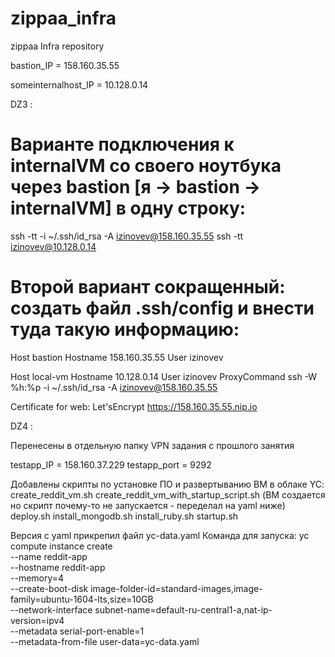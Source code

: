 # zippaa_infra
zippaa Infra repository

bastion_IP = 158.160.35.55

someinternalhost_IP = 10.128.0.14


DZ3 :
# Варианте подключения к internalVM со своего ноутбука через bastion [я -> bastion -> internalVM] в одну строку:
ssh -tt -i ~/.ssh/id_rsa -A izinovev@158.160.35.55 ssh -tt izinovev@10.128.0.14

# Второй вариант сокращенный: создать файл .ssh/config и внести туда такую информацию:
Host bastion
  Hostname 158.160.35.55
  User izinovev

Host local-vm
  Hostname 10.128.0.14
  User izinovev
  ProxyCommand ssh -W %h:%p -i ~/.ssh/id_rsa -A izinovev@158.160.35.55


Certificate for web: Let'sEncrypt
https://158.160.35.55.nip.io

DZ4 :

Перенесены в отдельную папку VPN задания с прошлого занятия

testapp_IP = 158.160.37.229
testapp_port = 9292

Добавлены скрипты по установке ПО и развертыванию ВМ в облаке YC:
create_reddit_vm.sh
create_reddit_vm_with_startup_script.sh (ВМ создается но скрипт почему-то не запускается - переделал на yaml ниже)
deploy.sh
install_mongodb.sh
install_ruby.sh
startup.sh

Версия с yaml прикрепил файл yc-data.yaml
Команда для запуска:
yc compute instance create \
  --name reddit-app \
  --hostname reddit-app \
  --memory=4 \
  --create-boot-disk image-folder-id=standard-images,image-family=ubuntu-1604-lts,size=10GB \
  --network-interface subnet-name=default-ru-central1-a,nat-ip-version=ipv4 \
  --metadata serial-port-enable=1 \
  --metadata-from-file user-data=yc-data.yaml
